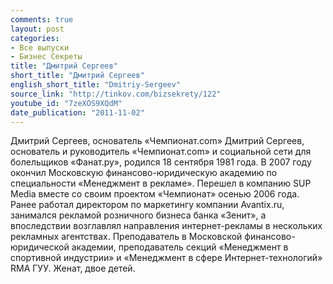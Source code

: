 ```yaml
---
comments: true
layout: post
categories:
- Все выпуски
- Бизнес Секреты
title: "Дмитрий Сергеев"
short_title: "Дмитрий Сергеев"
english_short_title: "Dmitriy-Sergeev"
source_link: "http://tinkov.com/bizsekrety/122"
youtube_id: "7zeXOS9XQdM"
date_publication: "2011-11-02"
---
```

Дмитрий Сергеев, основатель «Чемпионат.com» Дмитрий Сергеев, основатель и руководитель «Чемпионат.com» и социальной сети для болельщиков «Фанат.ру», родился 18 сентября 1981 года. В 2007 году окончил Московскую финансово-юридическую академию по специальности «Менеджмент в рекламе». Перешел в компанию SUP Media вместе со своим проектом «Чемпионат» осенью 2006 года. Ранее работал директором по маркетингу компании Avantix.ru, занимался рекламой розничного бизнеса банка «Зенит», а впоследствии возглавлял направления интернет-рекламы в нескольких рекламных агентствах. Преподаватель в Московской финансово-юридической академии, преподаватель секций «Менеджмент в спортивной индустрии» и «Менеджмент в сфере Интернет-технологий» RMA ГУУ. Женат, двое детей.
